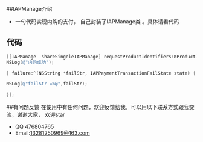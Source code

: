 
##IAPManage介绍

* 一句代码实现内购的支付， 自己封装了IAPManage类 。具体请看代码





## 代码

```objectivec
[[IAPManage  shareSingeleIAPManage] requestProductIdentifiers:KProductIdentifiers success:^(NSString *ProductIdentifiers, NSData *receiptData) {
NSLog(@"内购成功");

} failure:^(NSString *failStr, IAPPaymentTransactionFailState state) {

NSLog(@"failStr =%@",failStr);

}];


```

##有问题反馈
在使用中有任何问题，欢迎反馈给我，可以用以下联系方式跟我交流，谢谢大家， 欢迎star

* QQ 476804765
* Email:13281250969@163.com


